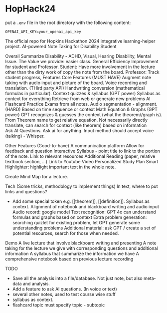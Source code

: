 # HopHack24
put a `.env` file in the root directory with the following content:
```
OPENAI_API_KEY=your_openai_api_key
```

The official repo for Hopkins Hackathon 2024 integrative learning-helper project.
AI-powered Note Taking for Disability Student

Overall Summarize
Disability - ADHD, Visual, Hearing Disability, Mental Issue.
The Value we provide: easier class.
General Efficiency Improvement for student and Professor.
Student: Have more involvement in the lecture other than the dirty work of copy the note from the board.
Professor: Track student progress, 
Features
Core Features
(MUST HAVE)
Augment note taking with audio input and picture of the board.
Voice recording and translation. (THird party API)
Handwriting conversion (mathematical formulas in particular).
Context quizzes & syllabus (GPT power)
Syllabus as context for everything
Retrieve from web or generate new problems
AI Flashcard
Practice Exams from all notes.
Audio segmentation - alignment. (HARD)
Based on time sequence or context
Math Equation & Graphs (GPT power)
GPT recognizes & guesses the context (what the theorem//graph is).
From Theorem name to get relative equation.
Not necessarily directly translate, can search for context (like theorem) based on information	
Ask AI Questions. Ask ai for anything. Input method should accept voice (talking) - Whisper.

Other Features
(Good-to-have)
A communication platform
Allow for feedback and question
Interactive Syllabus - point title to link to the portion of the note.
Link to relevant resources
Additional Reading (paper, relative textbook section, …) 
Link to Youtube Video
Personalized Study Plan
Smart Highlighter: highlight important text in the whole note.


Create Mind Map for a lecture.

Tech
(Some tricks, methodology to implement things)
In text, where to put links and questions?
- Add some special token e.g. [[theorem]], [[definition]].
Syllabus as context.
Alignment of notebook and blackboard writing and audio input
Audio record: google model
Text recognition: GPT 4o can understand formulas and graphs based on context
Extra problem generation: searching quizlet for existing problem, let GPT generate some understanding problems
Additional material: ask GPT / create a set of potential resources, search for those when needed.


Demo
A live lecture that involve blackboard writing and presenting
A note taking for the lecture we give with corresponding questions and additional information
A syllabus that summarize the information we have
A comprehensive notebook based on previous lecture recording

TODO
- Save all the analysis into a file/database. Not just note, but also meta-data and analysis.
- Add a feature to ask AI questions. (In voice or text)
- several other notes, used to test course wise stuff
- syllabus as context.
- flashcard topic must specify topic - subtopic


